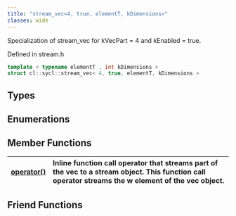 ```yaml
---
title: "stream_vec<4, true, elementT, kDimensions>"
classes: wide
---
```


Specialization of stream_vec for kVecPart = 4 and kEnabled = true.

Defined in stream.h

```cpp
template < typename elementT , int kDimensions >
struct cl::sycl::stream_vec< 4, true, elementT, kDimensions >
```

## Types

## Enumerations

## Member Functions

| [operator()](./functions/operator()/README.md) | Inline function call operator that streams part of the vec to a stream object. This function call operator streams the w element of the vec object.  |
| :--- | :--- |


## Friend Functions
